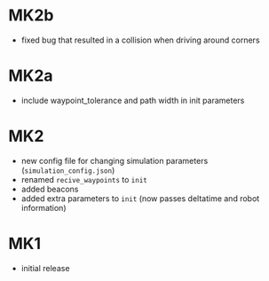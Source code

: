 # MK2b
* fixed bug that resulted in a collision when driving around corners

# MK2a
* include waypoint_tolerance and path width in init parameters

# MK2
* new config file for changing simulation parameters (`simulation_config.json`)
* renamed `recive_waypoints` to `init`
* added beacons
* added extra parameters to `init` (now passes deltatime and robot information)

# MK1
* initial release
